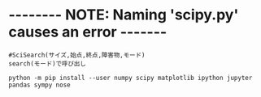 # -------- NOTE: Naming 'scipy.py' causes an error -------

    #SciSearch(サイズ,始点,終点,障害物,モード)
    search(モード)で呼び出し

    python -m pip install --user numpy scipy matplotlib ipython jupyter pandas sympy nose